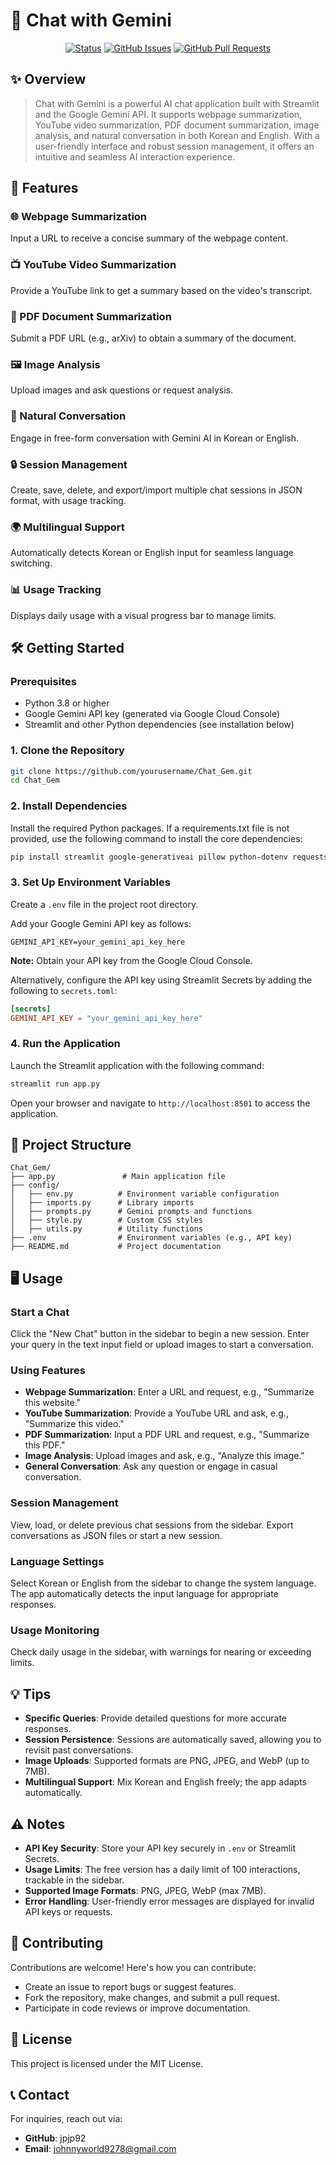 # 🤖 Chat with Gemini

<div align="center">

[![Status](https://img.shields.io/badge/status-active-success.svg)]()
[![GitHub Issues](https://img.shields.io/github/issues/yourusername/your-repo-name.svg)](https://github.com/yourusername/your-repo-name/issues)
[![GitHub Pull Requests](https://img.shields.io/github/issues-pr/yourusername/your-repo-name.svg)](https://github.com/yourusername/your-repo-name/pulls)

</div>

## ✨ Overview

> Chat with Gemini is a powerful AI chat application built with Streamlit and the Google Gemini API. It supports webpage summarization, YouTube video summarization, PDF document summarization, image analysis, and natural conversation in both Korean and English. With a user-friendly interface and robust session management, it offers an intuitive and seamless AI interaction experience.

## 🚀 Features

### 🌐 Webpage Summarization
Input a URL to receive a concise summary of the webpage content.

### 📺 YouTube Video Summarization
Provide a YouTube link to get a summary based on the video's transcript.

### 📄 PDF Document Summarization
Submit a PDF URL (e.g., arXiv) to obtain a summary of the document.

### 🖼️ Image Analysis
Upload images and ask questions or request analysis.

### 💬 Natural Conversation
Engage in free-form conversation with Gemini AI in Korean or English.

### 🔒 Session Management
Create, save, delete, and export/import multiple chat sessions in JSON format, with usage tracking.

### 🌍 Multilingual Support
Automatically detects Korean or English input for seamless language switching.

### 📊 Usage Tracking
Displays daily usage with a visual progress bar to manage limits.

## 🛠️ Getting Started

### Prerequisites

- Python 3.8 or higher
- Google Gemini API key (generated via Google Cloud Console)
- Streamlit and other Python dependencies (see installation below)

### 1. Clone the Repository

```bash
git clone https://github.com/yourusername/Chat_Gem.git
cd Chat_Gem
```

### 2. Install Dependencies

Install the required Python packages. If a requirements.txt file is not provided, use the following command to install the core dependencies:

```bash
pip install streamlit google-generativeai pillow python-dotenv requests
```

### 3. Set Up Environment Variables

Create a `.env` file in the project root directory.

Add your Google Gemini API key as follows:

```env
GEMINI_API_KEY=your_gemini_api_key_here
```

**Note:** Obtain your API key from the Google Cloud Console.

Alternatively, configure the API key using Streamlit Secrets by adding the following to `secrets.toml`:

```toml
[secrets]
GEMINI_API_KEY = "your_gemini_api_key_here"
```

### 4. Run the Application

Launch the Streamlit application with the following command:

```bash
streamlit run app.py
```

Open your browser and navigate to `http://localhost:8501` to access the application.

## 📂 Project Structure

```
Chat_Gem/
├── app.py               # Main application file
├── config/
│   ├── env.py          # Environment variable configuration
│   ├── imports.py      # Library imports
│   ├── prompts.py      # Gemini prompts and functions
│   ├── style.py        # Custom CSS styles
│   ├── utils.py        # Utility functions
├── .env                # Environment variables (e.g., API key)
├── README.md           # Project documentation
```

## 🖥️ Usage

### Start a Chat
Click the "New Chat" button in the sidebar to begin a new session.
Enter your query in the text input field or upload images to start a conversation.

### Using Features

- **Webpage Summarization**: Enter a URL and request, e.g., "Summarize this website."
- **YouTube Summarization**: Provide a YouTube URL and ask, e.g., "Summarize this video."
- **PDF Summarization**: Input a PDF URL and request, e.g., "Summarize this PDF."
- **Image Analysis**: Upload images and ask, e.g., "Analyze this image."
- **General Conversation**: Ask any question or engage in casual conversation.

### Session Management
View, load, or delete previous chat sessions from the sidebar.
Export conversations as JSON files or start a new session.

### Language Settings
Select Korean or English from the sidebar to change the system language.
The app automatically detects the input language for appropriate responses.

### Usage Monitoring
Check daily usage in the sidebar, with warnings for nearing or exceeding limits.

## 💡 Tips

- **Specific Queries**: Provide detailed questions for more accurate responses.
- **Session Persistence**: Sessions are automatically saved, allowing you to revisit past conversations.
- **Image Uploads**: Supported formats are PNG, JPEG, and WebP (up to 7MB).
- **Multilingual Support**: Mix Korean and English freely; the app adapts automatically.

## ⚠️ Notes

- **API Key Security**: Store your API key securely in `.env` or Streamlit Secrets.
- **Usage Limits**: The free version has a daily limit of 100 interactions, trackable in the sidebar.
- **Supported Image Formats**: PNG, JPEG, WebP (max 7MB).
- **Error Handling**: User-friendly error messages are displayed for invalid API keys or requests.

## 🤝 Contributing

Contributions are welcome! Here's how you can contribute:

- Create an issue to report bugs or suggest features.
- Fork the repository, make changes, and submit a pull request.
- Participate in code reviews or improve documentation.

## 📜 License

This project is licensed under the MIT License.

## 📞 Contact

For inquiries, reach out via:

- **GitHub**: jpjp92
- **Email**: johnnyworld9278@gmail.com
